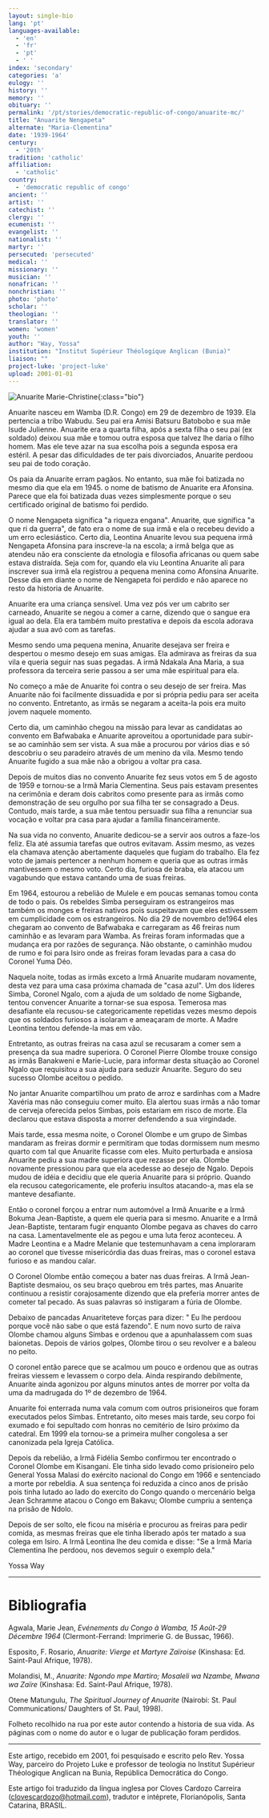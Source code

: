 ```yaml
---
layout: single-bio
lang: 'pt'
languages-available:
  - 'en'
  - 'fr'
  - 'pt'
  - ' '
index: 'secondary'
categories: 'a'
eulogy: ''
history: ''
memory: ''
obituary: ''
permalink: '/pt/stories/democratic-republic-of-congo/anuarite-mc/'
title: "Anuarite Nengapeta"
alternate: "Maria-Clementina"
date: '1939-1964'
century:
  - '20th'
tradition: 'catholic'
affiliation:
  - 'catholic'
country:
  - 'democratic republic of congo'
ancient: ''
artist: ''
catechist: ''
clergy: ''
ecumenist: ''
evangelist: ''
nationalist: ''
martyr: ''
persecuted: 'persecuted'
medical: ''
missionary: ''
musician: ''
nonafrican: ''
nonchristian: ''
photo: 'photo'
scholar: ''
theologian: ''
translator: ''
women: 'women'
youth: ''
author: "Way, Yossa"
institution: "Institut Supérieur Théologique Anglican (Bunia)"
liaison: ""
project-luke: 'project-luke'
upload: 2001-01-01
---
```


![Anuarite Marie-Christine](/images/bio-pics/demrepcongo/anuarite/anuarite.jpg){:class="bio"}

Anuarite nasceu em Wamba (D.R. Congo) em 29 de dezembro de 1939. Ela pertencia a tribo Wabudu. Seu pai era  Amisi Batsuru Batobobo e sua mãe Isude Julienne. Anuarite era a quarta filha, após a sexta filha o seu pai (ex soldado) deixou sua mãe e tomou outra esposa que talvez lhe daria o filho homem. Mas ele teve azar na sua escolha pois a segunda esposa era estéril. A pesar das dificuldades de ter pais divorciados, Anuarite perdoou seu pai de todo coração.

Os paia da  Anuarite  erram pagãos. No entanto, sua mãe foi batizada no mesmo dia que ela em 1945. o nome de batismo de Anuarite era Afonsina. Parece que ela foi batizada duas vezes simplesmente porque o seu certificado original de batismo foi perdido.

O nome Nengapeta significa "a riqueza engana". Anuarite, que significa "a que ri da guerra", de fato era o nome de sua irmã e ela o recebeu devido a um erro eclesiástico. Certo dia, Leontina Anuarite levou sua pequena irmã Nengapeta Afonsina para inscreve-la na escola; a irmã belga que as atendeu não era consciente da etnologia e filosofia  africanas ou quem sabe estava distraída. Seja com for,  quando ela viu Leontina Anuarite alí para inscrever sua irmã ela registrou a pequena menina como Afonsina Anuarite. Desse dia em diante o nome de Nengapeta foi perdido e não aparece no resto da historia de Anuarite.

Anuarite era uma criança sensível. Uma vez pós ver um cabrito ser carneado, Anuarite se negou a comer a carne, dizendo que o sangue era igual ao dela. Ela era também muito prestativa e depois da escola adorava ajudar a sua avó com as tarefas.

Mesmo sendo uma pequena menina, Anuarite desejava ser freira e despertou o mesmo desejo em suas amigas. Ela admirava as freiras da sua vila e queria seguir nas suas pegadas. A irmã Ndakala Ana Maria, a sua professora da terceira serie passou a ser uma mãe espiritual para ela.

No começo a mãe de Anuarite foi contra o seu desejo de ser freira. Mas Anuarite não foi facilmente dissuadida  e por si própria pediu para ser aceita no convento. Entretanto, as irmãs se negaram a aceita-la pois era muito jovem naquele momento.

Certo dia, um caminhão chegou na missão para levar as candidatas ao convento em Bafwabaka e Anuarite aproveitou a oportunidade para subir-se ao caminhão sem ser vista. A sua mãe a procurou por vários dias e só descobriu o seu paradeiro através de um menino da vila. Mesmo tendo Anuarite fugido a sua mãe não a obrigou a voltar pra casa.

Depois de muitos dias no convento Anuarite fez seus votos em 5 de agosto de 1959 e tornou-se a Irmã Maria Clementina. Seus pais estavam presentes na cerimônia e deram dois cabritos como presente para as irmãs como demonstração de seu orgulho por sua filha ter se consagrado a Deus. Contudo, mais tarde, a sua mãe tentou persuadir sua filha a renunciar sua vocação e voltar pra casa para ajudar a família financeiramente.

Na sua vida no convento, Anuarite dedicou-se a servir aos outros a faze-los feliz. Ela até assumia tarefas que outros evitavam. Assim mesmo, as vezes ela chamava atenção abertamente daqueles que fugiam do trabalho.
Ela fez voto de jamais pertencer a nenhum homem e queria que as outras irmãs mantivessem o mesmo voto. Certo dia, furiosa de braba, ela atacou um vagabundo que estava cantando uma de suas freiras.

Em 1964, estourou a rebelião de Mulele e em poucas semanas tomou conta de todo o pais. Os rebeldes Simba perseguiram os estrangeiros mas também os monges e freiras nativos pois suspeitavam que eles estivessem em cumplicidade com os estrangeiros. No dia 29 de novembro de1964 eles chegaram ao convento de Bafwabaka e carregaram as 46 freiras num caminhão e as levaram para Wamba. As freiras foram informadas que a mudança era por razões de segurança. Não obstante, o caminhão mudou de rumo e foi para Isiro onde as freiras foram levadas para a casa do Coronel Yuma Déo.

Naquela noite, todas as irmãs exceto a Irmã Anuarite mudaram novamente, desta vez para uma casa próxima chamada de "casa azul". Um dos líderes Simba, Coronel Ngalo, com a ajuda de um soldado de nome Sigbande,  tentou convencer Anuarite a tornar-se sua esposa. Temerosa mas desafiante ela recusou-se categoricamente repetidas vezes mesmo depois que os soldados furiosos a isolaram e ameaçaram de morte. A Madre Leontina tentou defende-la mas em vão.

Entretanto, as outras freiras na casa azul se recusaram a comer sem a presença da sua madre superiora. O Coronel Pierre Olombe trouxe consigo as irmãs Banakweni e Marie-Lucie, para informar desta situação ao Coronel Ngalo que requisitou a sua ajuda para seduzir Anuarite. Seguro do seu sucesso Olombe aceitou o pedido.

No jantar Anuarite compartilhou um prato de arroz e sardinhas com a Madre Xavéria mas não conseguiu comer muito. Ela alertou suas irmãs a não tomar de cerveja oferecida pelos Simbas, pois estariam em risco de morte.  Ela declarou que estava disposta a morrer defendendo a sua virgindade.

Mais tarde, essa mesma noite, o Coronel Olombe e um grupo de Simbas mandaram as freiras dormir e permitiram que todas dormissem num mesmo quarto com tal que Anuarite ficasse com eles. Muito perturbada e ansiosa Anuarite  pediu a sua madre superiora que rezasse por ela. Olombe novamente pressionou para que ela acedesse ao desejo de Ngalo. Depois mudou de idéia e decidiu que ele queria Anuarite para si próprio. Quando ela recusou categoricamente, ele proferiu insultos atacando-a, mas ela se manteve desafiante.

Então o coronel forçou a entrar num automóvel a Irmã  Anuarite e a Irmã Bokuma Jean-Baptiste,  a quem ele queria para si mesmo. Anuarite e a Irmã  Jean-Baptiste,  tentaram fugir enquanto Olombe pegava as chaves do carro na casa. Lamentavelmente ele as pegou e uma luta feroz aconteceu. A Madre Leontina e a Madre Melanie que testemunhavam a cena imploraram ao coronel que tivesse misericórdia das duas freiras, mas o coronel estava furioso e as mandou calar.

O Coronel Olombe então começou a bater nas duas freiras. A Irmã Jean-Baptiste desmaiou, os seu braço quebrou em três partes, mas Anuarite continuou a resistir corajosamente dizendo que ela preferia morrer antes de cometer tal pecado. As suas palavras só instigaram a fúria de Olombe.

Debaixo de pancadas Anuariteteve forças para dizer:  " Eu lhe perdoou porque você não sabe o que está fazendo". E num novo surto de raiva Olombe chamou alguns Simbas e ordenou que a apunhalassem com suas baionetas. Depois de vários golpes, Olombe tirou o seu revolver e a baleou no peito.

O coronel então parece que se acalmou um pouco e ordenou que as outras freiras viessem e levassem o corpo dela. Ainda respirando debilmente, Anuarite ainda agonizou por alguns minutos antes de morrer por volta da uma da madrugada do 1º de dezembro de 1964.

Anuarite foi enterrada numa vala comum com outros prisioneiros que foram executados pelos Simbas. Entretanto, oito meses mais tarde, seu corpo foi exumado e foi sepultado com honras no cemitério de Isiro próximo da catedral. Em 1999 ela tornou-se a primeira mulher congolesa a ser canonizada pela Igreja Católica.

Depois da rebelião, a Irmã Fidélia Sembo confirmou ter encontrado o Coronel Olombe em Kisangani. Ele tinha sido levado como prisioneiro pelo General Yossa Malasi do exército nacional do Congo em 1966 e sentenciado a morte por rebeldia. A sua sentença foi reduzida a cinco anos de prisão pois tinha lutado ao lado do exercito do Congo quando o mercenário belga Jean Schramme atacou o Congo em Bakavu; Olombe cumpriu a sentença na prisão de Ndolo.

Depois de ser solto, ele ficou na miséria e procurou as freiras para pedir comida, as mesmas freiras que ele tinha liberado após ter matado a sua colega em Isiro. A Irmã Leontina lhe deu comida e disse: "Se a Irmã Maria Clementina lhe perdoou, nos devemos seguir o exemplo dela."

Yossa Way

---

# Bibliografia

Agwala, Marie Jean, *Evénements du Congo à Wamba, 15 Août-29 Décembre 1964* (Clermont-Ferrand: Imprimerie G. de Bussac, 1966).

Esposito, F. Rosario, *Anuarite: Vierge et Martyre Zaïroise* (Kinshasa: Ed. Saint-Paul Afrique, 1978).

Molandisi, M., *Anuarite: Ngondo mpe Martiro; Mosaleli wa Nzambe, Mwana wa Zaïre* (Kinshasa: Ed. Saint-Paul Afrique, 1978).

Otene Matungulu, *The Spiritual Journey of Anuarite* (Nairobi: St. Paul Communications/ Daughters of St. Paul, 1998).

Folheto recolhido na rua por este autor contendo a historia de sua vida. As páginas com o nome do autor e o lugar de publicação foram perdidos.

---

Este artigo, recebido em 2001, foi pesquisado e escrito pelo Rev. Yossa Way, parceiro do Projeto Luke e professor de teologia no Institut Supérieur Théologique Anglican na Bunia, República Democrática do Congo.

Este artigo foi traduzido da língua inglesa por Cloves Cardozo Carreira (clovescardozo@hotmail.com), tradutor e int&eacute;prete, Florianópolis, Santa Catarina, BRASIL.
